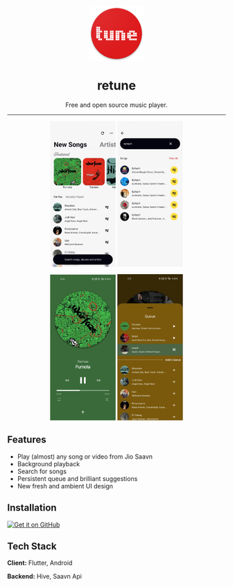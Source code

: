 <div align="center">
    <img src="./android/app/src/main/res/mipmap-xxxhdpi/ic_launcher.png" width="128" style="display: block; margin: 0 auto"/>
    <h1>retune</h1>
    <p>Free and open source music player.</p>
</div>

---

<p align="center">
  <img src="./screenshots/Screenshot_2025-09-26-17-15-22-78_21c41934a74e1eaf4e4503ada074b346.jpg" width="30%" />
  <img src="./screenshots/Screenshot_2025-09-26-17-21-28-66_21c41934a74e1eaf4e4503ada074b346.jpg" width="30%" />
</p>
<p align="center">
  <img src="./screenshots/Screenshot_2025-09-26-17-16-00-61_21c41934a74e1eaf4e4503ada074b346.jpg" width="30%" />
  <img src="./screenshots/Screenshot_2025-09-26-17-17-21-87_21c41934a74e1eaf4e4503ada074b346.jpg" width="30%" />
</p>

## Features

- Play (almost) any song or video from Jio Saavn
- Background playback
- Search for songs
- Persistent queue and brilliant suggestions
- New fresh and ambient UI design

## Installation

[<img src="https://github.com/machiav3lli/oandbackupx/blob/034b226cea5c1b30eb4f6a6f313e4dadcbb0ece4/badge_github.png"
    alt="Get it on GitHub"
    height="80">](https://github.com/samvabya/retune/releases/latest)

## Tech Stack

**Client:** Flutter, Android

**Backend:** Hive, Saavn Api
